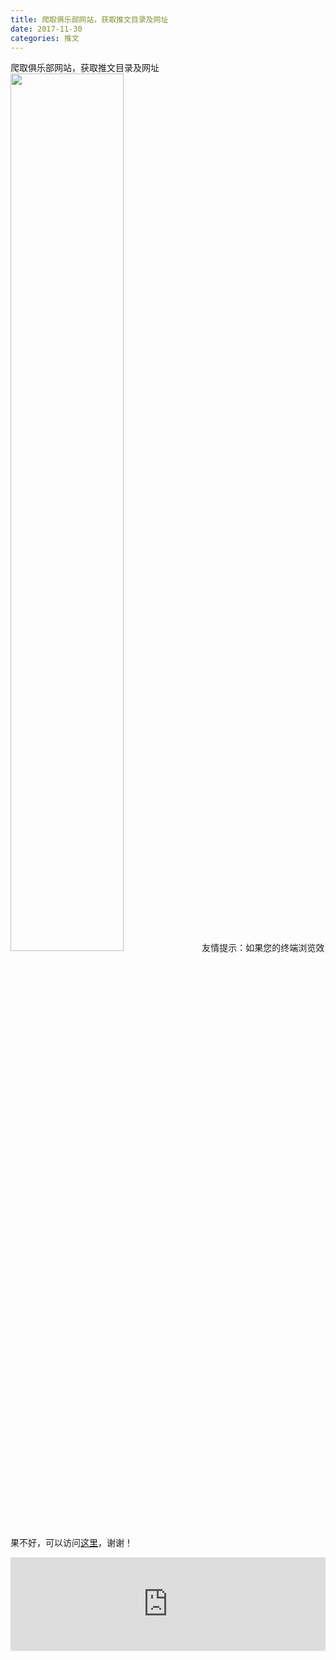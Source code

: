 ```yaml
---
title: 爬取俱乐部网站，获取推文目录及网址
date: 2017-11-30
categories: 推文
---
```

爬取俱乐部网站，获取推文目录及网址
<img src="http://mmbiz.qpic.cn/mmbiz_jpg/ACviaWTBFxhYJibv7iaBvonQPXkuqeFGPIIsqAKETBR2f3WZw30cDIV49U3hhJfafnictGTd1ozj7msEuwibkf33ESA/0?wx_fmt=jpeg" style="width: 60%; height: auto;"/><!--more-->
友情提示：如果您的终端浏览效果不好，可以访问[这里](https://stata-club.github.io/stata_article/2017-11-30.html)，谢谢！
<iframe src="https://stata-club.github.io/stata_article/2017-11-30.html" id="iframepage" frameborder="0" scrolling="no" marginheight="0" marginwidth="0" width="100%" onLoad="iFrameHeight()"></iframe>
<script type="text/javascript" language="javascript">
function iFrameHeight() {
var ifm= document.getElementById("iframepage");
var subWeb = document.frames ? document.frames["iframepage"].document : ifm.contentDocument;   
if(ifm != null && subWeb != null) {
 ifm.height = subWeb.body.scrollHeight;
} 
} 
</script> 
